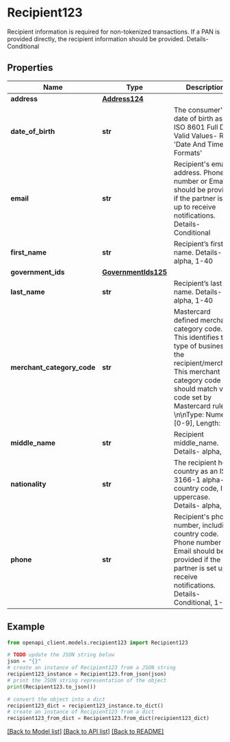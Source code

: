 # Recipient123

Recipient information is required for non-tokenized transactions. If a PAN is provided directly, the recipient information should be provided. Details- Conditional

## Properties

Name | Type | Description | Notes
------------ | ------------- | ------------- | -------------
**address** | [**Address124**](Address124.md) |  | 
**date_of_birth** | **str** | The consumer&#39;s date of birth as an ISO 8601 Full Date. Valid Values- Refer &#39;Date And Time Formats&#39; | [optional] 
**email** | **str** | Recipient&#39;s email address. Phone number or Email should be provided if the partner is set up to receive notifications. Details- Conditional | [optional] 
**first_name** | **str** | Recipient’s first name. Details- alpha, 1-40 | 
**government_ids** | [**GovernmentIds125**](GovernmentIds125.md) |  | [optional] 
**last_name** | **str** | Recipient’s last name. Details- alpha, 1-40 | 
**merchant_category_code** | **str** | Mastercard defined merchant category code. This identifies the type of business of the recipient/merchant. This merchant category code should match valid code set by Mastercard rules. \\n\\nType: Numeric [0-9], Length: 1-4 | 
**middle_name** | **str** | Recipient middle_name. Details- alpha, 40 | [optional] 
**nationality** | **str** | The recipient home country as an ISO 3166-1 alpha-3 country code, In uppercase. Details- alpha, 3 | [optional] 
**phone** | **str** | Recipient&#39;s phone number, including country code. Phone number or Email should be provided if the partner is set up to receive notifications. Details- Conditional, 1-15 | [optional] 

## Example

```python
from openapi_client.models.recipient123 import Recipient123

# TODO update the JSON string below
json = "{}"
# create an instance of Recipient123 from a JSON string
recipient123_instance = Recipient123.from_json(json)
# print the JSON string representation of the object
print(Recipient123.to_json())

# convert the object into a dict
recipient123_dict = recipient123_instance.to_dict()
# create an instance of Recipient123 from a dict
recipient123_from_dict = Recipient123.from_dict(recipient123_dict)
```
[[Back to Model list]](../README.md#documentation-for-models) [[Back to API list]](../README.md#documentation-for-api-endpoints) [[Back to README]](../README.md)


